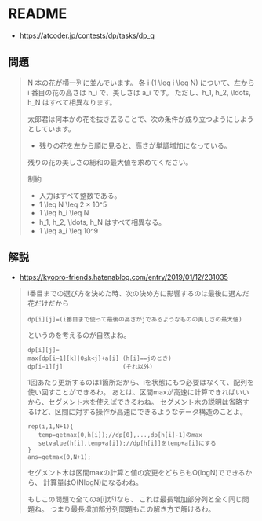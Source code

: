 # README
- <https://atcoder.jp/contests/dp/tasks/dp_q>

## 問題
>N 本の花が横一列に並んでいます。
>各 i (1 \leq i \leq N) について、左から i 番目の花の高さは h_i で、美しさは a_i です。
>ただし、h_1, h_2, \ldots, h_N はすべて相異なります。
>
>太郎君は何本かの花を抜き去ることで、次の条件が成り立つようにしようとしています。
>
>* 残りの花を左から順に見ると、高さが単調増加になっている。
>
>残りの花の美しさの総和の最大値を求めてください。
>
>制約
>
>* 入力はすべて整数である。
>* 1 \leq N \leq 2 × 10^5
>* 1 \leq h_i \leq N
>* h_1, h_2, \ldots, h_N はすべて相異なる。
>* 1 \leq a_i \leq 10^9

## 解説
- <https://kyopro-friends.hatenablog.com/entry/2019/01/12/231035>

>i番目までの選び方を決めた時、次の決め方に影響するのは最後に選んだ花だけだから
>
>```
>dp[i][j]=(i番目まで使って最後の高さがjであるようなものの美しさの最大値)
>```
>
>というのを考えるのが自然よね。
>
>```
>dp[i][j]=
> max{dp[i−1][k]|0≤k<j}+a[i] (h[i]==jのとき)
> dp[i−1][j]                 (それ以外)
>```
>
>1回あたり更新するのは1箇所だから、iを状態にもつ必要はなくて、配列を使い回すことができるわ。
>あとは、区間maxが高速に計算できればいいから、セグメント木を使えばできるわね。
>セグメント木の説明は省略するけど、区間に対する操作が高速にできるようなデータ構造のことよ。
>
>```
>rep(i,1,N+1){
>    temp=getmax(0,h[i]);//dp[0],...,dp[h[i]-1]のmax
>    setvalue(h[i],temp+a[i]);//dp[h[i]]をtemp+a[i]にする
>}
>ans=getmax(0,N+1);
>```
>
>セグメント木は区間maxの計算と値の変更をどちらもO(logN)でできるから、
>計算量はO(NlogN)になるわね。
>
>もしこの問題で全てのa[i]が1なら、
>これは最長増加部分列と全く同じ問題ね。
>つまり最長増加部分列問題もこの解き方で解けるわ。
